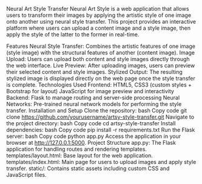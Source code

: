 Neural Art Style Transfer
Neural Art Style is a web application that allows users to transform their images by applying the artistic style of one image onto another using neural style transfer. This project provides an interactive platform where users can upload a content image and a style image, then apply the style of the latter to the former in real-time.

Features
Neural Style Transfer: Combines the artistic features of one image (style image) with the structural features of another (content image).
Image Upload: Users can upload both content and style images directly through the web interface.
Live Preview: After uploading images, users can preview their selected content and style images.
Stylized Output: The resulting stylized image is displayed directly on the web page once the style transfer is complete.
Technologies Used
Frontend:
HTML5, CSS3 (custom styles + Bootstrap for layout)
JavaScript for image preview and interactivity
Backend:
Flask to manage routing and server-side processing
Neural Networks: Pre-trained neural network models for performing the style transfer.
Installation and Setup
Clone the repository:
bash
Copy code
git clone https://github.com/yourusername/artsy-style-transfer.git
Navigate to the project directory:
bash
Copy code
cd artsy-style-transfer
Install dependencies:
bash
Copy code
pip install -r requirements.txt
Run the Flask server:
bash
Copy code
python app.py
Access the application in your browser at http://127.0.0.1:5000.
Project Structure
app.py: The Flask application for handling routes and rendering templates.
templates/layout.html: Base layout for the web application.
templates/index.html: Main page for users to upload images and apply style transfer.
static/: Contains static assets including custom CSS and JavaScript files.
